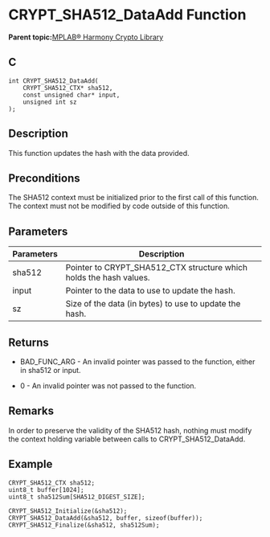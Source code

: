 # CRYPT\_SHA512\_DataAdd Function

**Parent topic:**[MPLAB® Harmony Crypto Library](GUID-20F7C343-23D4-42D9-B8C2-A97D4D0EE5CD.md)

## C

```
int CRYPT_SHA512_DataAdd(
    CRYPT_SHA512_CTX* sha512, 
    const unsigned char* input, 
    unsigned int sz
);
```

## Description

This function updates the hash with the data provided.

## Preconditions

The SHA512 context must be initialized prior to the first call of this function. The context must not be modified by code outside of this function.

## Parameters

|Parameters|Description|
|----------|-----------|
|sha512|Pointer to CRYPT\_SHA512\_CTX structure which holds the hash values.|
|input|Pointer to the data to use to update the hash.|
|sz|Size of the data \(in bytes\) to use to update the hash.|

## Returns

-   BAD\_FUNC\_ARG - An invalid pointer was passed to the function, either in sha512 or input.

-   0 - An invalid pointer was not passed to the function.


## Remarks

In order to preserve the validity of the SHA512 hash, nothing must modify the context holding variable between calls to CRYPT\_SHA512\_DataAdd.

## Example

```
CRYPT_SHA512_CTX sha512;
uint8_t buffer[1024];
uint8_t sha512Sum[SHA512_DIGEST_SIZE];

CRYPT_SHA512_Initialize(&sha512);
CRYPT_SHA512_DataAdd(&sha512, buffer, sizeof(buffer));
CRYPT_SHA512_Finalize(&sha512, sha512Sum);
```

